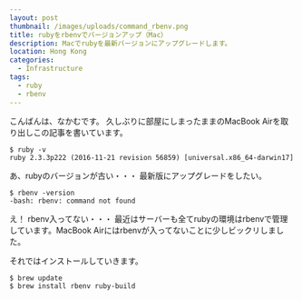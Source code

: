 ```yaml
---
layout: post
thumbnail: /images/uploads/command_rbenv.png
title: rubyをrbenvでバージョンアップ（Mac）
description: Macでrubyを最新バージョンにアップグレードします。
location: Hong Kong
categories:
  - Infrastructure
tags:
  - ruby
  - rbenv
---
```

こんばんは、なかむです。
久しぶりに部屋にしまったままのMacBook Airを取り出しこの記事を書いています。

```
$ ruby -v
ruby 2.3.3p222 (2016-11-21 revision 56859) [universal.x86_64-darwin17]
```

あ、rubyのバージョンが古い・・・
最新版にアップグレードをしたい。

```
$ rbenv -version
-bash: rbenv: command not found
```

え！ rbenv入ってない・・・
最近はサーバーも全てrubyの環境はrbenvで管理しています。MacBook Airにはrbenvが入ってないことに少しビックリしました。

それではインストールしていきます。

```
$ brew update
$ brew install rbenv ruby-build
```
